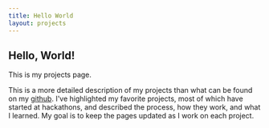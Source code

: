 ```yaml
---
title: Hello World
layout: projects
---
```


## Hello, World!

This is my projects page.

This is a more detailed description of my projects than what can be found on my [github](http://github.com/mpoegel). I've highlighted my favorite projects, most of which have started at hackathons, and described the process, how they work, and what I learned. My goal is to keep the pages updated as I work on each project.

